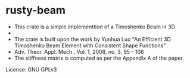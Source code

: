 # rusty-beam

 * This crate is a simple implementtion of a Timoshenko Beam in 3D
 *
 * The crate is built upon the work by Yunhua Luo "An Efficient 3D Timoshenko Beam Element with Consistent Shape Functions"
 * Adv. Theor. Appl. Mech., Vol. 1, 2008, no. 3, 95 - 106
 * The stiffness matrix is computed as per the Appendix A of the paper.


License: GNU GPLv3
